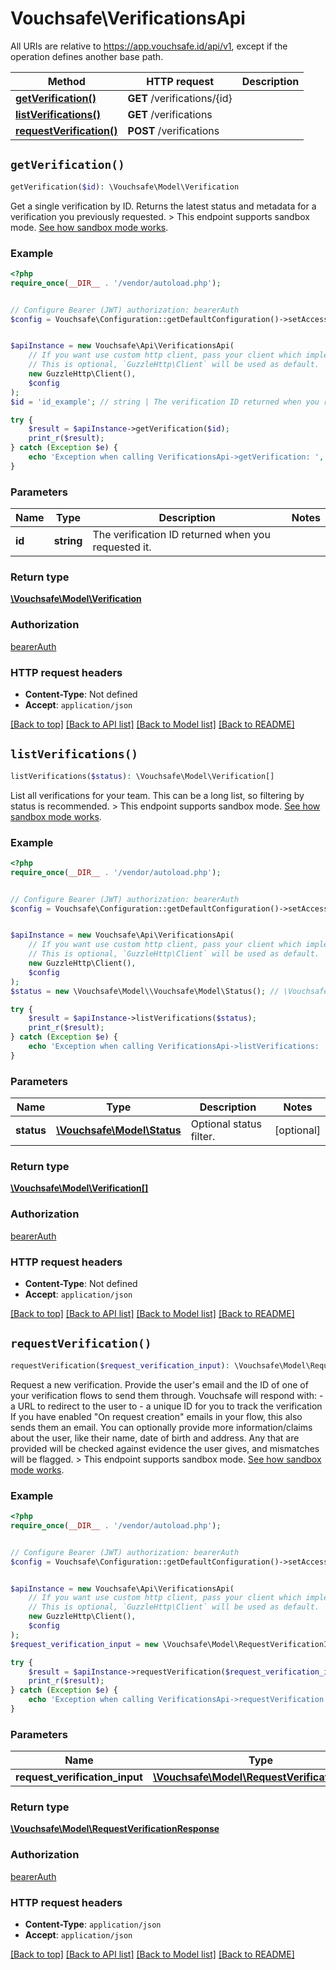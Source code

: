 # Vouchsafe\VerificationsApi

All URIs are relative to https://app.vouchsafe.id/api/v1, except if the operation defines another base path.

| Method | HTTP request | Description |
| ------------- | ------------- | ------------- |
| [**getVerification()**](VerificationsApi.md#getVerification) | **GET** /verifications/{id} |  |
| [**listVerifications()**](VerificationsApi.md#listVerifications) | **GET** /verifications |  |
| [**requestVerification()**](VerificationsApi.md#requestVerification) | **POST** /verifications |  |


## `getVerification()`

```php
getVerification($id): \Vouchsafe\Model\Verification
```



Get a single verification by ID.  Returns the latest status and metadata for a verification you previously requested.  > This endpoint supports sandbox mode. [See how sandbox mode works](https://help.vouchsafe.id/en/articles/11979598-how-does-sandbox-mode-work).

### Example

```php
<?php
require_once(__DIR__ . '/vendor/autoload.php');


// Configure Bearer (JWT) authorization: bearerAuth
$config = Vouchsafe\Configuration::getDefaultConfiguration()->setAccessToken('YOUR_ACCESS_TOKEN');


$apiInstance = new Vouchsafe\Api\VerificationsApi(
    // If you want use custom http client, pass your client which implements `GuzzleHttp\ClientInterface`.
    // This is optional, `GuzzleHttp\Client` will be used as default.
    new GuzzleHttp\Client(),
    $config
);
$id = 'id_example'; // string | The verification ID returned when you requested it.

try {
    $result = $apiInstance->getVerification($id);
    print_r($result);
} catch (Exception $e) {
    echo 'Exception when calling VerificationsApi->getVerification: ', $e->getMessage(), PHP_EOL;
}
```

### Parameters

| Name | Type | Description  | Notes |
| ------------- | ------------- | ------------- | ------------- |
| **id** | **string**| The verification ID returned when you requested it. | |

### Return type

[**\Vouchsafe\Model\Verification**](../Model/Verification.md)

### Authorization

[bearerAuth](../../README.md#bearerAuth)

### HTTP request headers

- **Content-Type**: Not defined
- **Accept**: `application/json`

[[Back to top]](#) [[Back to API list]](../../README.md#endpoints)
[[Back to Model list]](../../README.md#models)
[[Back to README]](../../README.md)

## `listVerifications()`

```php
listVerifications($status): \Vouchsafe\Model\Verification[]
```



List all verifications for your team.  This can be a long list, so filtering by status is recommended.  > This endpoint supports sandbox mode. [See how sandbox mode works](https://help.vouchsafe.id/en/articles/11979598-how-does-sandbox-mode-work).

### Example

```php
<?php
require_once(__DIR__ . '/vendor/autoload.php');


// Configure Bearer (JWT) authorization: bearerAuth
$config = Vouchsafe\Configuration::getDefaultConfiguration()->setAccessToken('YOUR_ACCESS_TOKEN');


$apiInstance = new Vouchsafe\Api\VerificationsApi(
    // If you want use custom http client, pass your client which implements `GuzzleHttp\ClientInterface`.
    // This is optional, `GuzzleHttp\Client` will be used as default.
    new GuzzleHttp\Client(),
    $config
);
$status = new \Vouchsafe\Model\\Vouchsafe\Model\Status(); // \Vouchsafe\Model\Status | Optional status filter.

try {
    $result = $apiInstance->listVerifications($status);
    print_r($result);
} catch (Exception $e) {
    echo 'Exception when calling VerificationsApi->listVerifications: ', $e->getMessage(), PHP_EOL;
}
```

### Parameters

| Name | Type | Description  | Notes |
| ------------- | ------------- | ------------- | ------------- |
| **status** | [**\Vouchsafe\Model\Status**](../Model/.md)| Optional status filter. | [optional] |

### Return type

[**\Vouchsafe\Model\Verification[]**](../Model/Verification.md)

### Authorization

[bearerAuth](../../README.md#bearerAuth)

### HTTP request headers

- **Content-Type**: Not defined
- **Accept**: `application/json`

[[Back to top]](#) [[Back to API list]](../../README.md#endpoints)
[[Back to Model list]](../../README.md#models)
[[Back to README]](../../README.md)

## `requestVerification()`

```php
requestVerification($request_verification_input): \Vouchsafe\Model\RequestVerificationResponse
```



Request a new verification.  Provide the user's email and the ID of one of your verification flows to send them through.  Vouchsafe will respond with:  - a URL to redirect to the user to - a unique ID for you to track the verification  If you have enabled \"On request creation\" emails in your flow, this also sends them an email.  You can optionally provide more information/claims about the user, like their name, date of birth and address. Any that are provided will be checked against evidence the user gives, and mismatches will be flagged.  > This endpoint supports sandbox mode. [See how sandbox mode works](https://help.vouchsafe.id/en/articles/11979598-how-does-sandbox-mode-work).

### Example

```php
<?php
require_once(__DIR__ . '/vendor/autoload.php');


// Configure Bearer (JWT) authorization: bearerAuth
$config = Vouchsafe\Configuration::getDefaultConfiguration()->setAccessToken('YOUR_ACCESS_TOKEN');


$apiInstance = new Vouchsafe\Api\VerificationsApi(
    // If you want use custom http client, pass your client which implements `GuzzleHttp\ClientInterface`.
    // This is optional, `GuzzleHttp\Client` will be used as default.
    new GuzzleHttp\Client(),
    $config
);
$request_verification_input = new \Vouchsafe\Model\RequestVerificationInput(); // \Vouchsafe\Model\RequestVerificationInput

try {
    $result = $apiInstance->requestVerification($request_verification_input);
    print_r($result);
} catch (Exception $e) {
    echo 'Exception when calling VerificationsApi->requestVerification: ', $e->getMessage(), PHP_EOL;
}
```

### Parameters

| Name | Type | Description  | Notes |
| ------------- | ------------- | ------------- | ------------- |
| **request_verification_input** | [**\Vouchsafe\Model\RequestVerificationInput**](../Model/RequestVerificationInput.md)|  | |

### Return type

[**\Vouchsafe\Model\RequestVerificationResponse**](../Model/RequestVerificationResponse.md)

### Authorization

[bearerAuth](../../README.md#bearerAuth)

### HTTP request headers

- **Content-Type**: `application/json`
- **Accept**: `application/json`

[[Back to top]](#) [[Back to API list]](../../README.md#endpoints)
[[Back to Model list]](../../README.md#models)
[[Back to README]](../../README.md)
